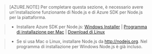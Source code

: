 ﻿> [AZURE.NOTE]
> Per completare questa sezione, è necessario avere un'installazione funzionante di Node.js e di Azure SDK per Node.js per la piattaforma.

>* Installare Azure SDK per Node.js: <a href="http://go.microsoft.com/fwlink/?LinkId=254279">Windows Installer</a> | <a href="http://go.microsoft.com/fwlink/?LinkId=253471">Programma di installazione per Mac</a> | <a href="http://go.microsoft.com/fwlink/?LinkId=253472">Download di Linux</a></li>

>* Se si usa Mac o Linux, installare Node.js da <a href="http://nodejs.org">http://nodejs.org</a>. Nel programma di installazione per Windows Node.js è già incluso.



<!--HONumber=45--> 
